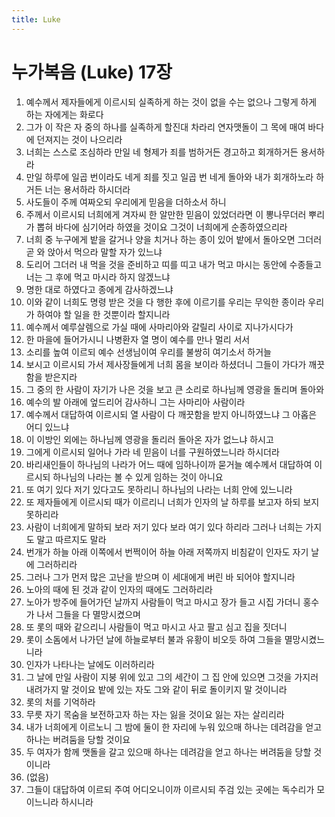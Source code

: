 ```yaml
---
title: Luke
---
```


# 누가복음 (Luke) 17장
1. 예수께서 제자들에게 이르시되 실족하게 하는 것이 없을 수는 없으나 그렇게 하게 하는 자에게는 화로다
1. 그가 이 작은 자 중의 하나를 실족하게 할진대 차라리 연자맷돌이 그 목에 매여 바다에 던져지는 것이 나으리라
1. 너희는 스스로 조심하라 만일 네 형제가 죄를 범하거든 경고하고 회개하거든 용서하라
1. 만일 하루에 일곱 번이라도 네게 죄를 짓고 일곱 번 네게 돌아와 내가 회개하노라 하거든 너는 용서하라 하시더라
1. 사도들이 주께 여짜오되 우리에게 믿음을 더하소서 하니
1. 주께서 이르시되 너희에게 겨자씨 한 알만한 믿음이 있었더라면 이 뽕나무더러 뿌리가 뽑혀 바다에 심기어라 하였을 것이요 그것이 너희에게 순종하였으리라
1. 너희 중 누구에게 밭을 갈거나 양을 치거나 하는 종이 있어 밭에서 돌아오면 그더러 곧 와 앉아서 먹으라 말할 자가 있느냐
1. 도리어 그더러 내 먹을 것을 준비하고 띠를 띠고 내가 먹고 마시는 동안에 수종들고 너는 그 후에 먹고 마시라 하지 않겠느냐
1. 명한 대로 하였다고 종에게 감사하겠느냐
1. 이와 같이 너희도 명령 받은 것을 다 행한 후에 이르기를 우리는 무익한 종이라 우리가 하여야 할 일을 한 것뿐이라 할지니라
1. 예수께서 예루살렘으로 가실 때에 사마리아와 갈릴리 사이로 지나가시다가
1. 한 마을에 들어가시니 나병환자 열 명이 예수를 만나 멀리 서서
1. 소리를 높여 이르되 예수 선생님이여 우리를 불쌍히 여기소서 하거늘
1. 보시고 이르시되 가서 제사장들에게 너희 몸을 보이라 하셨더니 그들이 가다가 깨끗함을 받은지라
1. 그 중의 한 사람이 자기가 나은 것을 보고 큰 소리로 하나님께 영광을 돌리며 돌아와
1. 예수의 발 아래에 엎드리어 감사하니 그는 사마리아 사람이라
1. 예수께서 대답하여 이르시되 열 사람이 다 깨끗함을 받지 아니하였느냐 그 아홉은 어디 있느냐
1. 이 이방인 외에는 하나님께 영광을 돌리러 돌아온 자가 없느냐 하시고
1. 그에게 이르시되 일어나 가라 네 믿음이 너를 구원하였느니라 하시더라
1. 바리새인들이 하나님의 나라가 어느 때에 임하나이까 묻거늘 예수께서 대답하여 이르시되 하나님의 나라는 볼 수 있게 임하는 것이 아니요
1. 또 여기 있다 저기 있다고도 못하리니 하나님의 나라는 너희 안에 있느니라
1. 또 제자들에게 이르시되 때가 이르리니 너희가 인자의 날 하루를 보고자 하되 보지 못하리라
1. 사람이 너희에게 말하되 보라 저기 있다 보라 여기 있다 하리라 그러나 너희는 가지도 말고 따르지도 말라
1. 번개가 하늘 아래 이쪽에서 번쩍이어 하늘 아래 저쪽까지 비침같이 인자도 자기 날에 그러하리라
1. 그러나 그가 먼저 많은 고난을 받으며 이 세대에게 버린 바 되어야 할지니라
1. 노아의 때에 된 것과 같이 인자의 때에도 그러하리라
1. 노아가 방주에 들어가던 날까지 사람들이 먹고 마시고 장가 들고 시집 가더니 홍수가 나서 그들을 다 멸망시켰으며
1. 또 롯의 때와 같으리니 사람들이 먹고 마시고 사고 팔고 심고 집을 짓더니
1. 롯이 소돔에서 나가던 날에 하늘로부터 불과 유황이 비오듯 하여 그들을 멸망시켰느니라
1. 인자가 나타나는 날에도 이러하리라
1. 그 날에 만일 사람이 지붕 위에 있고 그의 세간이 그 집 안에 있으면 그것을 가지러 내려가지 말 것이요 밭에 있는 자도 그와 같이 뒤로 돌이키지 말 것이니라
1. 롯의 처를 기억하라
1. 무릇 자기 목숨을 보전하고자 하는 자는 잃을 것이요 잃는 자는 살리리라
1. 내가 너희에게 이르노니 그 밤에 둘이 한 자리에 누워 있으매 하나는 데려감을 얻고 하나는 버려둠을 당할 것이요
1. 두 여자가 함께 맷돌을 갈고 있으매 하나는 데려감을 얻고 하나는 버려둠을 당할 것이니라
1. (없음)
1. 그들이 대답하여 이르되 주여 어디오니이까 이르시되 주검 있는 곳에는 독수리가 모이느니라 하시니라